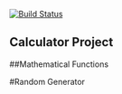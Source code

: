 [![Build Status](https://travis-ci.com/ssm29njit/calculator601SJ.svg?branch=master)](https://travis-ci.com/ssm29njit/calculator601SJ)

## Calculator Project

##Mathematical Functions

#Random Generator